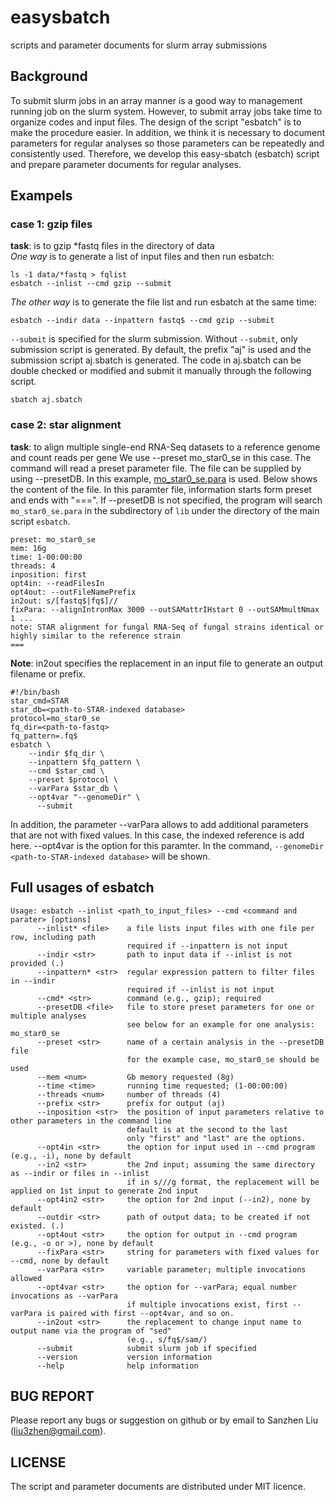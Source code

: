 # easysbatch
scripts and parameter documents for slurm array submissions

## Background
To submit slurm jobs in an array manner is a good way to management running job on the slurm system. However, to submit array jobs take time to organize codes and input files. The design of the script "esbatch" is to make the procedure easier. In addition, we think it is necessary to document parameters for regular analyses so those parameters can be repeatedly and consistently used. Therefore, we develop this easy-sbatch (esbatch) script and prepare parameter documents for regular analyses.  

## Exampels
### case 1: gzip files
**task**: is to gzip \*fastq files in the directory of data  
*One way* is to generate a list of input files and then run esbatch:
```
ls -1 data/*fastq > fqlist
esbatch --inlist --cmd gzip --submit
```
*The other way* is to generate the file list and run esbatch at the same time:
```
esbatch --indir data --inpattern fastq$ --cmd gzip --submit
```
`--submit` is specified for the slurm submission. Without `--submit`, only submission script is generated. By default, the prefix "aj" is used and the submission script aj.sbatch is generated. The code in aj.sbatch can be double checked or modified and submit it manually through the following script.
```
sbatch aj.sbatch
```
### case 2: star alignment
**task**: to align multiple single-end RNA-Seq datasets to a reference genome and count reads per gene
We use --preset mo_star0_se in this case. The command will read a preset parameter file. The file can be supplied by using --presetDB. In this example, [mo_star0_se.para](lib/mo_star0_se.para) is used. Below shows the content of the file. In this paramter file, information starts form preset and ends with "===". If --presetDB is not specified, the program will search `mo_star0_se.para` in the subdirectory of `lib` under the directory of the main script `esbatch`.
```
preset: mo_star0_se
mem: 16g
time: 1-00:00:00
threads: 4
inposition: first
opt4in: --readFilesIn 
opt4out: --outFileNamePrefix
in2out: s/[fastq$|fq$]//
fixPara: --alignIntronMax 3000 --outSAMattrIHstart 0 --outSAMmultNmax 1 ...
note: STAR alignment for fungal RNA-Seq of fungal strains identical or highly similar to the reference strain
===
```
**Note**:
in2out specifies the replacement in an input file to generate an output filename or prefix.

```
#!/bin/bash
star_cmd=STAR
star_db=<path-to-STAR-indexed database>
protocol=mo_star0_se
fq_dir=<path-to-fastq>
fq_pattern=.fq$
esbatch \
	--indir $fq_dir \
	--inpattern $fq_pattern \
	--cmd $star_cmd \
	--preset $protocol \
	--varPara $star_db \
	--opt4var "--genomeDir" \
      --submit
```
In addition, the parameter --varPara allows to add additional parameters that are not with fixed values. In this case, the indexed reference is add here. --opt4var is the option for this paramter. In the command, `--genomeDir <path-to-STAR-indexed database>` will be shown.

## Full usages of esbatch
```
Usage: esbatch --inlist <path_to_input_files> --cmd <command and parater> [options]
      --inlist* <file>    a file lists input files with one file per row, including path
                          required if --inpattern is not input
      --indir <str>       path to input data if --inlist is not provided (.)
      --inpattern* <str>  regular expression pattern to filter files in --indir
                          required if --inlist is not input
      --cmd* <str>        command (e.g., gzip); required
      --presetDB <file>   file to store preset parameters for one or multiple analyses
                          see below for an example for one analysis: mo_star0_se
      --preset <str>      name of a certain analysis in the --presetDB file
                          for the example case, mo_star0_se should be used
      --mem <num>         Gb memory requested (8g)
      --time <time>       running time requested; (1-00:00:00)
      --threads <num>     number of threads (4)
      --prefix <str>      prefix for output (aj)
      --inposition <str>  the position of input parameters relative to other parameters in the command line
                          default is at the second to the last
                          only "first" and "last" are the options.
      --opt4in <str>      the option for input used in --cmd program (e.g., -i), none by default 
      --in2 <str>         the 2nd input; assuming the same directory as --indir or files in --inlist
                          if in s///g format, the replacement will be applied on 1st input to generate 2nd input
      --opt4in2 <str>     the option for 2nd input (--in2), none by default
      --outdir <str>      path of output data; to be created if not existed. (.) 
      --opt4out <str>     the option for output in --cmd program (e.g., -o or >), none by default
      --fixPara <str>     string for parameters with fixed values for --cmd, none by default
      --varPara <str>     variable parameter; multiple invocations allowed
      --opt4var <str>     the option for --varPara; equal number invocations as --varPara
                          if multiple invocations exist, first --varPara is paired with first --opt4var, and so on.
      --in2out <str>      the replacement to change input name to output name via the program of "sed"
                          (e.g., s/fq$/sam/)
      --submit            submit slurm job if specified
      --version           version information
      --help              help information
```
## BUG REPORT
Please report any bugs or suggestion on github or by email to Sanzhen Liu (liu3zhen@gmail.com).

## LICENSE
The script and parameter documents are distributed under MIT licence.
